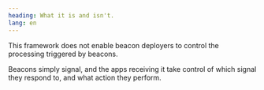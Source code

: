 ```yaml
---
heading: What it is and isn't.
lang: en
---
```

This framework does not enable beacon deployers to control the processing triggered by beacons.

Beacons simply signal, and the apps receiving it take control of which signal they respond to, and what action they perform.
